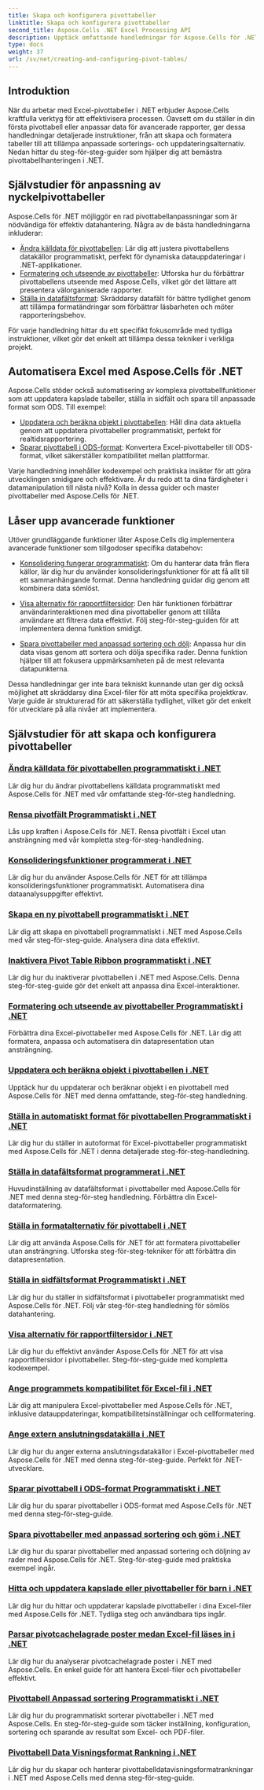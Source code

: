 ```yaml
---
title: Skapa och konfigurera pivottabeller
linktitle: Skapa och konfigurera pivottabeller
second_title: Aspose.Cells .NET Excel Processing API
description: Upptäck omfattande handledningar för Aspose.Cells för .NET. Bemästra pivottabeller i Excel programmatiskt med detaljerade steg-för-steg-guider för varje funktionalitet.
type: docs
weight: 37
url: /sv/net/creating-and-configuring-pivot-tables/
---
```

## Introduktion

När du arbetar med Excel-pivottabeller i .NET erbjuder Aspose.Cells kraftfulla verktyg för att effektivisera processen. Oavsett om du ställer in din första pivottabell eller anpassar data för avancerade rapporter, ger dessa handledningar detaljerade instruktioner, från att skapa och formatera tabeller till att tillämpa anpassade sorterings- och uppdateringsalternativ. Nedan hittar du steg-för-steg-guider som hjälper dig att bemästra pivottabellhanteringen i .NET.

## Självstudier för anpassning av nyckelpivottabeller

Aspose.Cells för .NET möjliggör en rad pivottabellanpassningar som är nödvändiga för effektiv datahantering. Några av de bästa handledningarna inkluderar:

- [Ändra källdata för pivottabellen](./changing-source-data/): Lär dig att justera pivottabellens datakällor programmatiskt, perfekt för dynamiska datauppdateringar i .NET-applikationer.
- [Formatering och utseende av pivottabeller](./formatting-and-look/): Utforska hur du förbättrar pivottabellens utseende med Aspose.Cells, vilket gör det lättare att presentera välorganiserade rapporter.
- [Ställa in datafältsformat](./setting-data-field-format/): Skräddarsy datafält för bättre tydlighet genom att tillämpa formatändringar som förbättrar läsbarheten och möter rapporteringsbehov.

För varje handledning hittar du ett specifikt fokusområde med tydliga instruktioner, vilket gör det enkelt att tillämpa dessa tekniker i verkliga projekt. 

## Automatisera Excel med Aspose.Cells för .NET

Aspose.Cells stöder också automatisering av komplexa pivottabellfunktioner som att uppdatera kapslade tabeller, ställa in sidfält och spara till anpassade format som ODS. Till exempel:

- [Uppdatera och beräkna objekt i pivottabellen](./refreshing-and-calculating-items/): Håll dina data aktuella genom att uppdatera pivottabeller programmatiskt, perfekt för realtidsrapportering.
- [Sparar pivottabell i ODS-format](./saving-in-ods-format/): Konvertera Excel-pivottabeller till ODS-format, vilket säkerställer kompatibilitet mellan plattformar.

Varje handledning innehåller kodexempel och praktiska insikter för att göra utvecklingen smidigare och effektivare. Är du redo att ta dina färdigheter i datamanipulation till nästa nivå? Kolla in dessa guider och master pivottabeller med Aspose.Cells för .NET. 

## Låser upp avancerade funktioner

Utöver grundläggande funktioner låter Aspose.Cells dig implementera avancerade funktioner som tillgodoser specifika databehov:

- [Konsolidering fungerar programmatiskt](./consolidation-functions/): Om du hanterar data från flera källor, lär dig hur du använder konsolideringsfunktioner för att få allt till ett sammanhängande format. Denna handledning guidar dig genom att kombinera data sömlöst.

- [Visa alternativ för rapportfiltersidor](./show-report-filter-pages-option/): Den här funktionen förbättrar användarinteraktionen med dina pivottabeller genom att tillåta användare att filtrera data effektivt. Följ steg-för-steg-guiden för att implementera denna funktion smidigt.

- [Spara pivottabeller med anpassad sortering och dölj](./saving-with-custom-sort-and-hide/): Anpassa hur din data visas genom att sortera och dölja specifika rader. Denna funktion hjälper till att fokusera uppmärksamheten på de mest relevanta datapunkterna.

Dessa handledningar ger inte bara tekniskt kunnande utan ger dig också möjlighet att skräddarsy dina Excel-filer för att möta specifika projektkrav. Varje guide är strukturerad för att säkerställa tydlighet, vilket gör det enkelt för utvecklare på alla nivåer att implementera.

## Självstudier för att skapa och konfigurera pivottabeller
### [Ändra källdata för pivottabellen programmatiskt i .NET](./changing-source-data/)
Lär dig hur du ändrar pivottabellens källdata programmatiskt med Aspose.Cells för .NET med vår omfattande steg-för-steg handledning.
### [Rensa pivotfält Programmatiskt i .NET](./clearing-pivot-fields/)
Lås upp kraften i Aspose.Cells för .NET. Rensa pivotfält i Excel utan ansträngning med vår kompletta steg-för-steg-handledning.
### [Konsolideringsfunktioner programmerat i .NET](./consolidation-functions/)
Lär dig hur du använder Aspose.Cells för .NET för att tillämpa konsolideringsfunktioner programmatiskt. Automatisera dina dataanalysuppgifter effektivt.
### [Skapa en ny pivottabell programmatiskt i .NET](./creating-new-pivot-table/)
Lär dig att skapa en pivottabell programmatiskt i .NET med Aspose.Cells med vår steg-för-steg-guide. Analysera dina data effektivt.
### [Inaktivera Pivot Table Ribbon programmatiskt i .NET](./disabling-pivot-table-ribbon/)
Lär dig hur du inaktiverar pivottabellen i .NET med Aspose.Cells. Denna steg-för-steg-guide gör det enkelt att anpassa dina Excel-interaktioner.
### [Formatering och utseende av pivottabeller Programmatiskt i .NET](./formatting-and-look/)
Förbättra dina Excel-pivottabeller med Aspose.Cells för .NET. Lär dig att formatera, anpassa och automatisera din datapresentation utan ansträngning.
### [Uppdatera och beräkna objekt i pivottabellen i .NET](./refreshing-and-calculating-items/)
Upptäck hur du uppdaterar och beräknar objekt i en pivottabell med Aspose.Cells för .NET med denna omfattande, steg-för-steg handledning.
### [Ställa in automatiskt format för pivottabellen Programmatiskt i .NET](./setting-auto-format/)
Lär dig hur du ställer in autoformat för Excel-pivottabeller programmatiskt med Aspose.Cells för .NET i denna detaljerade steg-för-steg-handledning.
### [Ställa in datafältsformat programmerat i .NET](./setting-data-field-format/)
Huvudinställning av datafältsformat i pivottabeller med Aspose.Cells för .NET med denna steg-för-steg handledning. Förbättra din Excel-dataformatering.
### [Ställa in formatalternativ för pivottabell i .NET](./setting-format-options/)
Lär dig att använda Aspose.Cells för .NET för att formatera pivottabeller utan ansträngning. Utforska steg-för-steg-tekniker för att förbättra din datapresentation.
### [Ställa in sidfältsformat Programmatiskt i .NET](./setting-page-field-format/)
Lär dig hur du ställer in sidfältsformat i pivottabeller programmatiskt med Aspose.Cells för .NET. Följ vår steg-för-steg handledning för sömlös datahantering.
### [Visa alternativ för rapportfiltersidor i .NET](./show-report-filter-pages-option/)
Lär dig hur du effektivt använder Aspose.Cells för .NET för att visa rapportfiltersidor i pivottabeller. Steg-för-steg-guide med kompletta kodexempel.
### [Ange programmets kompatibilitet för Excel-fil i .NET](./specifying-compatibility/)
Lär dig att manipulera Excel-pivottabeller med Aspose.Cells för .NET, inklusive datauppdateringar, kompatibilitetsinställningar och cellformatering.
### [Ange extern anslutningsdatakälla i .NET](./specifying-external-connection-data-source/)
Lär dig hur du anger externa anslutningsdatakällor i Excel-pivottabeller med Aspose.Cells för .NET med denna steg-för-steg-guide. Perfekt för .NET-utvecklare.
### [Sparar pivottabell i ODS-format Programmatiskt i .NET](./saving-in-ods-format/)
Lär dig hur du sparar pivottabeller i ODS-format med Aspose.Cells för .NET med denna steg-för-steg-guide.
### [Spara pivottabeller med anpassad sortering och göm i .NET](./saving-with-custom-sort-and-hide/)
Lär dig hur du sparar pivottabeller med anpassad sortering och döljning av rader med Aspose.Cells för .NET. Steg-för-steg-guide med praktiska exempel ingår.
### [Hitta och uppdatera kapslade eller pivottabeller för barn i .NET](./finding-and-refreshing-nested-or-children-pivot-tables/)
Lär dig hur du hittar och uppdaterar kapslade pivottabeller i dina Excel-filer med Aspose.Cells för .NET. Tydliga steg och användbara tips ingår.
### [Parsar pivotcachelagrade poster medan Excel-fil läses in i .NET](./parsing-pivot-cached-records/)
Lär dig hur du analyserar pivotcachelagrade poster i .NET med Aspose.Cells. En enkel guide för att hantera Excel-filer och pivottabeller effektivt.
### [Pivottabell Anpassad sortering Programmatiskt i .NET](./pivot-table-custom-sort/)
Lär dig hur du programmatiskt sorterar pivottabeller i .NET med Aspose.Cells. En steg-för-steg-guide som täcker inställning, konfiguration, sortering och sparande av resultat som Excel- och PDF-filer.
### [Pivottabell Data Visningsformat Rankning i .NET](./pivot-table-data-display-format-ranking/)
Lär dig hur du skapar och hanterar pivottabelldatavisningsformatrankningar i .NET med Aspose.Cells med denna steg-för-steg-guide.